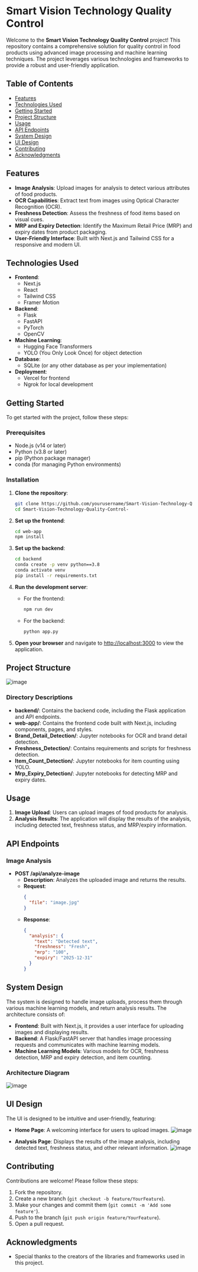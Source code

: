 # Smart Vision Technology Quality Control

Welcome to the **Smart Vision Technology Quality Control** project! This repository contains a comprehensive solution for quality control in food products using advanced image processing and machine learning techniques. The project leverages various technologies and frameworks to provide a robust and user-friendly application.

## Table of Contents

- [Features](#features)
- [Technologies Used](#technologies-used)
- [Getting Started](#getting-started)
- [Project Structure](#project-structure)
- [Usage](#usage)
- [API Endpoints](#api-endpoints)
- [System Design](#system-design)
- [UI Design](#ui-design)
- [Contributing](#contributing)
- [Acknowledgments](#acknowledgments)

## Features

- **Image Analysis**: Upload images for analysis to detect various attributes of food products.
- **OCR Capabilities**: Extract text from images using Optical Character Recognition (OCR).
- **Freshness Detection**: Assess the freshness of food items based on visual cues.
- **MRP and Expiry Detection**: Identify the Maximum Retail Price (MRP) and expiry dates from product packaging.
- **User-Friendly Interface**: Built with Next.js and Tailwind CSS for a responsive and modern UI.

## Technologies Used

- **Frontend**: 
  - Next.js
  - React
  - Tailwind CSS
  - Framer Motion
- **Backend**: 
  - Flask
  - FastAPI
  - PyTorch
  - OpenCV
- **Machine Learning**: 
  - Hugging Face Transformers
  - YOLO (You Only Look Once) for object detection
- **Database**: 
  - SQLite (or any other database as per your implementation)
- **Deployment**: 
  - Vercel for frontend
  - Ngrok for local development

## Getting Started

To get started with the project, follow these steps:

### Prerequisites

- Node.js (v14 or later)
- Python (v3.8 or later)
- pip (Python package manager)
- conda (for managing Python environments)

### Installation

1. **Clone the repository**:
   ```bash
   git clone https://github.com/yourusername/Smart-Vision-Technology-Quality-Control-.git
   cd Smart-Vision-Technology-Quality-Control-
   ```

2. **Set up the frontend**:
   ```bash
   cd web-app
   npm install
   ```

3. **Set up the backend**:
   ```bash
   cd backend
   conda create -p venv python==3.8
   conda activate venv
   pip install -r requirements.txt
   ```

4. **Run the development server**:
   - For the frontend:
     ```bash
     npm run dev
     ```
   - For the backend:
     ```bash
     python app.py
     ```

5. **Open your browser** and navigate to [http://localhost:3000](http://localhost:3000) to view the application.

## Project Structure
![image](https://github.com/user-attachments/assets/92aa3884-92c0-454e-a974-f235174a0939)




### Directory Descriptions

- **backend/**: Contains the backend code, including the Flask application and API endpoints.
- **web-app/**: Contains the frontend code built with Next.js, including components, pages, and styles.
- **Brand_Detail_Detection/**: Jupyter notebooks for OCR and brand detail detection.
- **Freshness_Detection/**: Contains requirements and scripts for freshness detection.
- **Item_Count_Detection/**: Jupyter notebooks for item counting using YOLO.
- **Mrp_Expiry_Detection/**: Jupyter notebooks for detecting MRP and expiry dates.

## Usage

1. **Image Upload**: Users can upload images of food products for analysis.
2. **Analysis Results**: The application will display the results of the analysis, including detected text, freshness status, and MRP/expiry information.

## API Endpoints

### Image Analysis

- **POST /api/analyze-image**
  - **Description**: Analyzes the uploaded image and returns the results.
  - **Request**: 
    ```json
    {
      "file": "image.jpg"
    }
    ```
  - **Response**:
    ```json
    {
      "analysis": {
        "text": "Detected text",
        "freshness": "Fresh",
        "mrp": "100",
        "expiry": "2025-12-31"
      }
    }
    ```

## System Design

The system is designed to handle image uploads, process them through various machine learning models, and return analysis results. The architecture consists of:

- **Frontend**: Built with Next.js, it provides a user interface for uploading images and displaying results.
- **Backend**: A Flask/FastAPI server that handles image processing requests and communicates with machine learning models.
- **Machine Learning Models**: Various models for OCR, freshness detection, MRP and expiry detection, and item counting.

### Architecture Diagram

![image](https://github.com/user-attachments/assets/f257d828-796c-4ab7-8ef4-997cf8f0bc0b)


## UI Design

The UI is designed to be intuitive and user-friendly, featuring:

- **Home Page**: A welcoming interface for users to upload images.
![image](https://github.com/user-attachments/assets/04ceada4-bbf2-4c0d-90e8-2ed328b8d72a)

- **Analysis Page**: Displays the results of the image analysis, including detected text, freshness status, and other relevant information.
![image](https://github.com/user-attachments/assets/76103863-a27b-4620-be9c-265de2f718b8)



## Contributing

Contributions are welcome! Please follow these steps:

1. Fork the repository.
2. Create a new branch (`git checkout -b feature/YourFeature`).
3. Make your changes and commit them (`git commit -m 'Add some feature'`).
4. Push to the branch (`git push origin feature/YourFeature`).
5. Open a pull request.



## Acknowledgments
- Special thanks to the creators of the libraries and frameworks used in this project.
